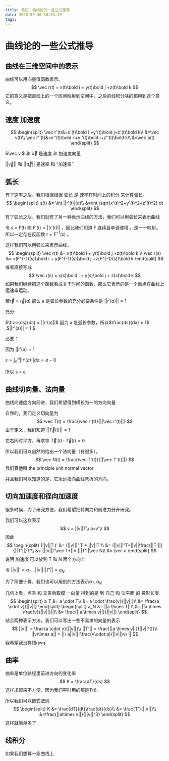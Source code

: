 ```yaml
---
title: 笔记：曲线论的一些公式推导
date: 2020-09-30 10:53:19
tags:
---
```


# 曲线论的一些公式推导

## 曲线在三维空间中的表示

曲线可以用向量值函数表示。
$$
\vec r(t) = x(t)\bold i + y(t)\bold j +z(t)\bold k
$$
它的意义是把直线上的一个区间映射到空间中，之后的线积分啥的都用到这个意义。

## 速度 加速度

$$
\begin{split}
\vec r'(t)&=x'(t)\bold i +y'(t)\bold j+z'(t)\bold k\\
&=\vec v(t)\\
\vec r''(t)&=x''(t)\bold i +y''(t)\bold j+z''(t)\bold k\\
&=\vec a(t)
\end{split}
$$

$\vec v $ 和 $\vec a$ 是速度 和 加速度向量

$||\vec v||$ 和 $||\vec a||$ 是速率 和 “加速率”



## 弧长

有了速率之后，我们根据根据 弧长 是 速率在时间上的积分 来计算弧长。
$$
\begin{split}
s(t) &= \int ||r'(t)||dt\\
&=\int \sqrt{x'(t)^2+y'(t)^2+z'(t)^2} dt
\end{split}
$$
有了弧长之后，我们就有了另一种表示曲线的方法，我们可以用弧长来表示曲线

令 s = F(t) 则 $F'(t) = ||r'(t)||$ ，因此我们知道 F 连续且单调递增 ，是一一映射。所以一定存在反函数 $t = F^{-1}(s)$ 。

这样我们可以用弧长来表示曲线。
$$
\begin{split}
\vec r(t) &= x(t)\bold i + y(t)\bold j +z(t)\bold k  \\
\vec r(s) &= x(F^{-1}(s))\bold i + y(F^{-1}(s))\bold j +z(F^{-1}(s))\bold k
\end{split}
$$
或者直接写成 
$$
\vec r(s) = x(s)\bold i + y(s)\bold j + z(s)\bold k
$$
如果我们继续把这个函数看成关于时间的函数，那么它表示的是一个动点在曲线上运速率运动。

若$\vec r = \vec r(a)$ 那么 a 是弧长参数的充分必要条件是 $||r'(a)|| = 1$

充分:

$\frac{ds}{da} = ||r'(a)||$ 因为 a 是弧长参数，所以$\frac{ds}{da} = 1$ ,$||r'(a)|| = 1 $

必要：

因为 $||r'(a) = 1$

$s = \int^a_0 ||r'(a)||da = a-0$ 

所以 s = a 

## 曲线切向量、法向量

曲线向速度方向前进，我们希望得到模长为一的方向向量

自然的，我们定义切向量为
$$
\vec T(t) = \frac{\vec r'(t)}{||\vec r'(t)||}
$$
由于定义，我们知道 $||\vec T(t)|| = 1$

左右同时平方，再求导 $\vec T'(t)\cdot \vec T(t) = 0$ 

所以我们可以自然的给出一个法向量（有很多）。
$$
\vec N(t) = \frac{\vec T'(t)}{||\vec T'(t)||}
$$
我们管他叫 the principle unit normal vector

并且我们可以知道的是，它永远指向曲线弯折的方向。

## 切向加速度和径向加速度

很多时候，为了研究方便，我们希望把转向力和前进力分开研究。

我们可以这样表示
$$
v = ||v||T\\
a=v'\\
$$
因此
$$
\begin{split}
(||v||T )'
&= (||v||)' T + ||v||T'\\
&= (||v||)'T+||v||\frac{||T'||}{||T'||}T'\\
&= (||v||)'\vec T+||v||||T'||\vec N\\
&= \vec a
\end{split}
$$
说明 加速度 可以放到 T 和 N 两个方向上

令 $||v||' = a_T$ , $||v||||T'|| = a_N$ 

为了简便计算，我们也可以用别的方法表示$a_T,a_N$

几何上看，点乘 和 叉乘后取模 一向量 得到的是 到 自己 和 法平面 的 投影长度
$$
\begin{split}
a_T &= a \cdot T\\
&= a \cdot \frac{v}{||v||}\\
&= \frac{a \cdot v}{||v||}
\end{split}
\begin{split}
a_N &= ||a \times T||\\
&= ||a \times \frac{v}{||v||}||\\
&= \frac{||a \times v||}{||v||}
\end{split}
$$
  结合两种表示方法，我们可以写出一些不易求的向量的表示
$$
||v||' = \frac{a \cdot v}{||v||}\\
||T'|| = \frac{||a \times v||}{||v||^2}\\
||v\times a|| = ||\ a||v||-\frac{v\cdot a}{||v||}v\ ||
$$
我希望我没算错qwq

## 曲率

曲率是单位路程里前进方向的变化率
$$
K = \frac{dT}{ds}
$$
这样求起来不方便，因为我们平时用的都是$T(t)$。

所以我们可以链式法则
$$
\begin{split}
K &= \frac{dT}{dt}\frac{dt}{ds}\\
&= \frac{T'}{||v||}\\
&=\frac{||a\times v||}{||v||^3}
\end{split}
$$
这样就简单多了

## 线积分

如果我们想算一条曲线上